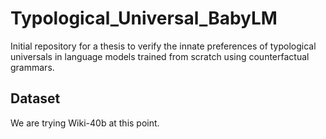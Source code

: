 # Typological_Universal_BabyLM

Initial repository for a thesis to verify the innate preferences of typological universals in language models trained from scratch using counterfactual grammars.

## Dataset

We are trying Wiki-40b at this point.
